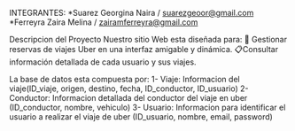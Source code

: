 INTEGRANTES:
*Suarez Georgina Naira / suarezgeoor@gmail.com
*Ferreyra Zaira Melina / zairamferreyra@gmail.com

Descripcion del Proyecto Nuestro sitio Web esta diseñada para: 
📅 Gestionar reservas de viajes Uber en una interfaz amigable y dinámica. 
📋Consultar información detallada de cada usuario y sus viajes.

La base de datos esta compuesta por:
1- Viaje: Informacion del viaje(ID_viaje, origen, destino, fecha, ID_conductor, ID_usuario)
2- Conductor: Informacion detallada del conductor del viaje en uber (ID_conductor, nombre, vehiculo)
3- Usuario: Informacion para identificar el usuario a realizar el viaje de uber (ID_usuario, nombre, email, password)
